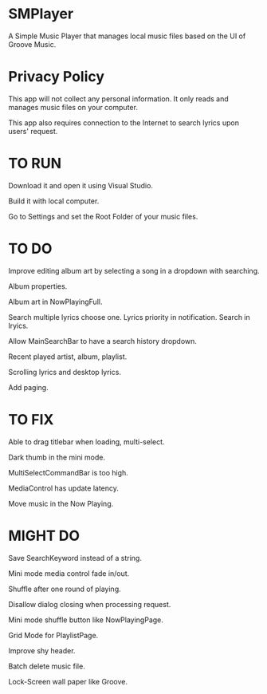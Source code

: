 # SMPlayer
A Simple Music Player that manages local music files based on the UI of Groove Music.

# Privacy Policy
This app will not collect any personal information. It only reads and manages music files on your computer.

This app also requires connection to the Internet to search lyrics upon users' request.

# TO RUN
Download it and open it using Visual Studio.

Build it with local computer.

Go to Settings and set the Root Folder of your music files.

# TO DO
Improve editing album art by selecting a song in a dropdown with searching.

Album properties.

Album art in NowPlayingFull.

Search multiple lyrics choose one. Lyrics priority in notification. Search in lryics.

Allow MainSearchBar to have a search history dropdown.

Recent played artist, album, playlist.

Scrolling lyrics and desktop lyrics.

Add paging.

# TO FIX
Able to drag titlebar when loading, multi-select.

Dark thumb in the mini mode.

MultiSelectCommandBar is too high.

MediaControl has update latency.

Move music in the Now Playing.

# MIGHT DO
Save SearchKeyword instead of a string.

Mini mode media control fade in/out.

Shuffle after one round of playing.

Disallow dialog closing when processing request.

Mini mode shuffle button like NowPlayingPage.

Grid Mode for PlaylistPage.

Improve shy header.

Batch delete music file.

Lock-Screen wall paper like Groove.
